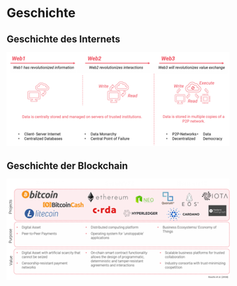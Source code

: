 # Geschichte

## Geschichte des Internets



![Geschichte des Internets. In Anlehnung an Voshmgir \(2019\)](../../.gitbook/assets/history-of-the-internet.png)

## Geschichte der Blockchain

![Geschichte der Blockchain. In Anlehnung an Rauchs et al. \(2018\)](../../.gitbook/assets/historyofbc%20%281%29.png)



